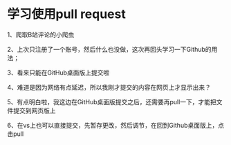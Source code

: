 # 学习使用pull request



1、爬取B站评论的小爬虫




2、上次只注册了一个账号，然后什么也没做，这次再回头学习一下Github的用法；

3、看来只能在GitHub桌面版上提交啦

4、难道是因为网络有点延迟，所以我刚才提交的内容在网页上才显示出来？

5、有点明白啦，我这边在GitHub桌面版提交之后，还需要再pull一下，才能把文件提交到网页版上

6、在vs上也可以直接提交，先暂存更改，然后调节，在回到Github桌面版上，点击pull
